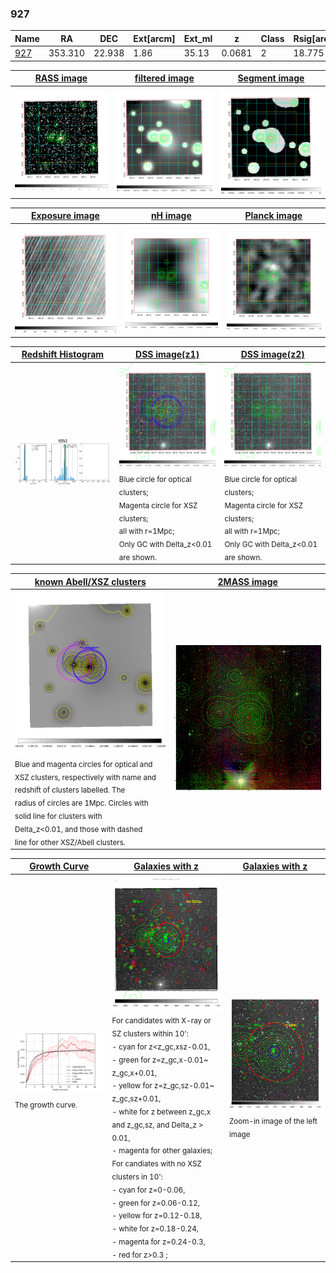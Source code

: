 <div STYLE="page-break-after: always;"></div>

### 927

|Name          |RA          |DEC      | Ext[arcm] | Ext_ml | z    | Class| Rsig[arcmin] | CRsig[c/s] | CR500[c/s] | R500[Mpc] |L500[erg/s]|F500[erg/s/cm^2]| M500[Msun]|Tx[keV]|beta|GC(XSZ,Delta_z<0.01)| GC(OPT,Delta_z<0.01)|GC|alias|
|--------------|------------|------------|---|---|-----------|--------|------|------|----|----|----|----|----|----|----|----|----|----|---|
|[927](script/927.md)     | 353.310       | 22.938       | 1.86    | 35.13   | 0.0681 | 2   | 18.775 |0.189 |0.175 |0.756 |3.457e+43 |3.072e-12 |1.309e+14 |2.582 |0.714 |L03, |Wen, |L03, |t052|

|[RASS image](../image/927/927_img.pdf)|[filtered image](../image/927/927_fil.pdf)|[Segment image](../image/927/927_seg.pdf)|
|-------------------|--------------------|-------------------|
| <img src="../image/927/927_img.png" width="300">  | <img src="../image/927/927_fil.png" width="300">   | <img src="../image/927/927_seg.png" width="300">  |

|[Exposure image](../image/927/927_mex.pdf)| [nH image](../image/927/927_nh.pdf)| [Planck image](../image/927/927_p.pdf)|
|-------------------|--------------------|-------------------|
|<img src="../image/927/927_mex.png" width="300">   | <img src="../image/927/927_nh.png" width="300">    | <img src="../image/927/927_p.png" width="300"> |

|[Redshift Histogram](../image/927/927_zg.pdf) | [DSS image(z1)](../image/927/927_dss_z1.pdf)      |  [DSS image(z2)](../image/927/927_dss_z2.pdf)    |
|-------------------|--------------------|-------------------|
|<img src="../image/927/927_zg.png" width="300"> |<img src="../image/927/927_dss_z1.png" width="300"> <sub><br>Blue circle for optical clusters; <br>Magenta circle for XSZ clusters; <br>all with r=1Mpc; <br>Only GC with Delta_z<0.01 are shown. </sub>| <img src="../image/927/927_dss_z2.png" width="300"><sub><br>Blue circle for optical clusters; <br>Magenta circle for XSZ clusters; <br>all with r=1Mpc; <br>Only GC with Delta_z<0.01 are shown. </sub> |

|[known Abell/XSZ clusters](../image/927/927_m.pdf) | [2MASS image](../image/927/927_2mass.pdf)      |
|-------------------|-------------------|
|<img src=../image/927/927_m.png width="300"> <sub><br>Blue and magenta circles for optical and <br>XSZ clusters, respectively with name and <br>redshift of clusters labelled. The <br>radius of circles are 1Mpc. Circles with <br>solid line for clusters with <br>Delta_z<0.01, and those with dashed <br>line for other XSZ/Abell clusters.        </sub>|<img src="../image/927/927_2mass.png" width="300">  |

|[Growth Curve](../image/927/927_gca_all.png) |[Galaxies with z](../image/927/927_opt_ned.pdf) |[Galaxies with z](../image/927/927_opt_ned_zoom.pdf) |
|-------------------|-------------------|-------------------|
| <img src="../image/927/927_gca_all.png" width="300"> <sub><br>The growth curve.</sub>| <img src=../image/927/927_opt_ned.png width="300"> <br><sub> For candidates with X-ray or SZ clusters within 10': <br> - cyan for z<z_gc,xsz-0.01, <br> - green for z=z_gc,x-0.01~ z_gc,x+0.01, <br> - yellow for z=z_gc,sz-0.01~ z_gc,sz+0.01, <br> - white for z between z_gc,x and z_gc,sz, and Delta_z > 0.01, <br> - magenta for other galaxies; <br>For candiates with no XSZ clusters in 10': <br> - cyan for z=0-0.06, <br> - green for z=0.06-0.12, <br> - yellow for z=0.12-0.18, <br> - white for z=0.18-0.24, <br> - magenta for z=0.24-0.3, <br> - red for z>0.3 ;  </sub>|<img src=../image/927/927_opt_ned_zoom.png width="300">  <br><sub> Zoom-in image of the left image</sub>|




